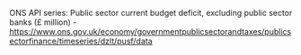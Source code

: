 


ONS API series:
Public sector current budget deficit, excluding public sector banks (£ million) - https://www.ons.gov.uk/economy/governmentpublicsectorandtaxes/publicsectorfinance/timeseries/dzlt/pusf/data